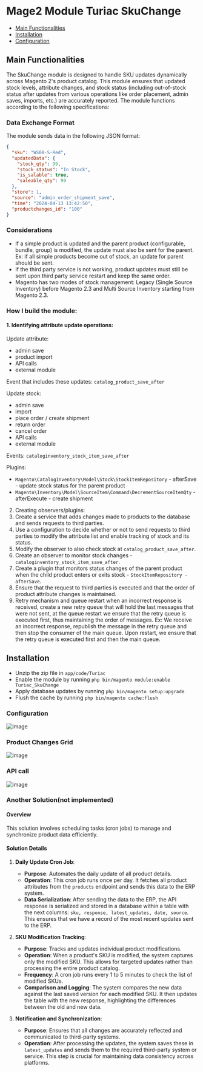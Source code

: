 # Mage2 Module Turiac SkuChange

- [Main Functionalities](#main-functionalities)
- [Installation](#installation)
- [Configuration](#configuration)


## Main Functionalities
The SkuChange module is designed to handle SKU updates dynamically across Magento 2's product catalog. This module ensures that updated stock levels, attribute changes, and stock status (including out-of-stock status after updates from various operations like order placement, admin saves, imports, etc.) are accurately reported. The module functions according to the following specifications:

### Data Exchange Format
The module sends data in the following JSON format:
```json
{
  "sku": "WS08-S-Red",
  "updatedData": {
    "stock_qty": 99,
    "stock_status": "In Stock",
    "is_salable": true,
    "saleable_qty": 99
  },
  "store": 1,
  "source": "admin_order_shipment_save",
  "time": "2024-04-13 13:42:50",
  "productchanges_id": "100"
}
```

### Considerations
- If a simple product is updated and the parent product (configurable, bundle, group) is modified, the update must also be sent for the parent. Ex: if all simple products become out of stock, an update for parent should be sent.
- If the third party service is not working, product updates must still be sent upon third party service restart and keep the same order.
- Magento has two modes of stock management: Legacy (Single Source Inventory) before Magento 2.3 and Multi Source Inventory starting from Magento 2.3.


### How I build the module:

#### 1. Identifying attribute update operations:

Update attribute:
- admin save
- product import
- API calls
- external module

Event that includes these updates: `catalog_product_save_after`

Update stock:
- admin save
- import
- place order / create shipment
- return order
- cancel order
- API calls
- external module

Events:
`cataloginventory_stock_item_save_after`

Plugins:
- `Magento\CatalogInventory\Model\Stock\StockItemRepository` - afterSave - update stock status for the parent product
- `Magento\Inventory\Model\SourceItem\Command\DecrementSourceItemQty` - afterExecute - create shipment

2. Creating observers/plugins:
3. Create a service that adds changes made to products to the database and sends requests to third parties.
4. Use a configuration to decide whether or not to send requests to third parties to modify the attribute list and enable tracking of stock and its status.
5. Modify the observer to also check stock at `catalog_product_save_after`.
6. Create an observer to monitor stock changes - `cataloginventory_stock_item_save_after`.
7. Create a plugin that monitors status changes of the parent product when the child product enters or exits stock - `StockItemRepository - afterSave`.
8. Ensure that the request to third parties is executed and that the order of product attribute changes is maintained.
9. Retry mechanism and queue restart when an incorrect response is received, create a new retry queue that will hold the last messages that were not sent, at the queue restart we ensure that the retry queue is executed first, thus maintaining the order of messages. Ex: We receive an incorrect response, republish the message in the retry queue and then stop the consumer of the main queue. Upon restart, we ensure that the retry queue is executed first and then the main queue.

## Installation

 - Unzip the zip file in `app/code/Turiac`
 - Enable the module by running `php bin/magento module:enable Turiac_SkuChange`
 - Apply database updates by running `php bin/magento setup:upgrade`
 - Flush the cache by running `php bin/magento cache:flush`

### Configuration

![image](https://github.com/luci0130/magento-product-changes-feed/assets/106905746/2c45b2d0-c19d-43a8-88a9-30193721aadc)

### Product Changes Grid

![image](https://github.com/luci0130/magento-product-changes-feed/assets/106905746/7bb789cb-2c9d-450a-b0e4-b71317efe95b)

### API call

![image](https://github.com/luci0130/magento-product-changes-feed/assets/106905746/bbed7b68-e18c-47ed-891e-067d5f697491)


### Another Solution(not implemented)

#### Overview
This solution involves scheduling tasks (cron jobs) to manage and synchronize product data efficiently.

#### Solution Details

1. **Daily Update Cron Job**:
	- **Purpose**: Automates the daily update of all product details.
	- **Operation**: This cron job runs once per day. It fetches all product attributes from the `products` endpoint and sends this data to the ERP system.
	- **Data Serialization**: After sending the data to the ERP, the API response is serialized and stored in a database within a table with the next columns: `sku, response, latest_updates, date, source`. This ensures that we have a record of the most recent updates sent to the ERP.

2. **SKU Modification Tracking**:
	- **Purpose**: Tracks and updates individual product modifications.
	- **Operation**: When a product's SKU is modified, the system captures only the modified SKU. This allows for targeted updates rather than processing the entire product catalog.
	- **Frequency**: A cron job runs every 1 to 5 minutes to check the list of modified SKUs.
	- **Comparison and Logging**: The system compares the new data against the last saved version for each modified SKU. It then updates the table with the new response, highlighting the differences between the old and new data.

3. **Notification and Synchronization**:
	- **Purpose**: Ensures that all changes are accurately reflected and communicated to third-party systems.
	- **Operation**: After processing the updates, the system saves these in `latest_updates` and sends them to the required third-party system or service. This step is crucial for maintaining data consistency across platforms.





